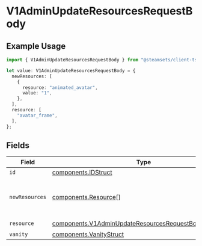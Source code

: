 # V1AdminUpdateResourcesRequestBody

## Example Usage

```typescript
import { V1AdminUpdateResourcesRequestBody } from "@steamsets/client-ts/models/components";

let value: V1AdminUpdateResourcesRequestBody = {
  newResources: [
    {
      resource: "animated_avatar",
      value: "1",
    },
  ],
  resource: [
    "avatar_frame",
  ],
};
```

## Fields

| Field                                                                                                                          | Type                                                                                                                           | Required                                                                                                                       | Description                                                                                                                    |
| ------------------------------------------------------------------------------------------------------------------------------ | ------------------------------------------------------------------------------------------------------------------------------ | ------------------------------------------------------------------------------------------------------------------------------ | ------------------------------------------------------------------------------------------------------------------------------ |
| `id`                                                                                                                           | [components.IDStruct](../../models/components/idstruct.md)                                                                     | :heavy_minus_sign:                                                                                                             | N/A                                                                                                                            |
| `newResources`                                                                                                                 | [components.Resource](../../models/components/resource.md)[]                                                                   | :heavy_check_mark:                                                                                                             | The resources to add for this account                                                                                          |
| `resource`                                                                                                                     | [components.V1AdminUpdateResourcesRequestBodyResource](../../models/components/v1adminupdateresourcesrequestbodyresource.md)[] | :heavy_check_mark:                                                                                                             | N/A                                                                                                                            |
| `vanity`                                                                                                                       | [components.VanityStruct](../../models/components/vanitystruct.md)                                                             | :heavy_minus_sign:                                                                                                             | N/A                                                                                                                            |